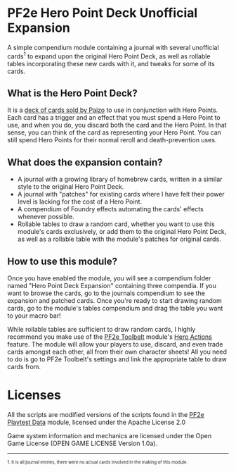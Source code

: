 # PF2e Hero Point Deck Unofficial Expansion
A simple compendium module containing a journal with several unofficial cards<sup>1</sup> to expand upon the original Hero Point Deck, as well as rollable tables incorporating these new cards with it, and tweaks for some of its cards.

## What is the Hero Point Deck?
It is a [deck of cards sold by Paizo](https://paizo.com/products/btq024ut) to use in conjunction with Hero Points. Each card has a trigger and an effect that you must spend a Hero Point to use, and when you do, you discard both the card and the Hero Point. In that sense, you can think of the card as representing your Hero Point. You can still spend Hero Points for their normal reroll and death-prevention uses.
## What does the expansion contain?
- A journal with a growing library of homebrew cards, written in a similar style to the original Hero Point Deck.
- A journal with "patches" for existing cards where I have felt their power level is lacking for the cost of a Hero Point.
- A compendium of Foundry effects automating the cards' effects whenever possible.
- Rollable tables to draw a random card, whether you want to use this module's cards exclusively, or add them to the original Hero Point Deck, as well as a rollable table with the module's patches for original cards.
## How to use this module?
Once you have enabled the module, you will see a compendium folder named "Hero Point Deck Expansion" containing three compendia. If you want to browse the cards, go to the journals compendium to see the expansion and patched cards. Once you're ready to start drawing random cards, go to the module's tables compendium and drag the table you want to your macro bar!

While rollable tables are sufficient to draw random cards, I highly recommend you make use of the [PF2e Toolbelt](https://foundryvtt.com/packages/pf2e-toolbelt) module's [Hero Actions](https://github.com/reonZ/pf2e-toolbelt/wiki/Hero-Actions) feature. The module will allow your players to use, discard, and even trade cards amongst each other, all from their own character sheets! All you need to do is go to PF2e Toolbelt's settings and link the appropriate table to draw cards from.

# Licenses
All the scripts are modified versions of the scripts found in the [PF2e Playtest Data](https://github.com/TikaelSol/pf2e-playtest-data) module, licensed under the Apache License 2.0

Game system information and mechanics are licensed under the Open Game License (OPEN GAME LICENSE Version 1.0a).

---

<sup><sub>1. It is all journal entries, there were no actual cards involved in the making of this module.</sub></sup>